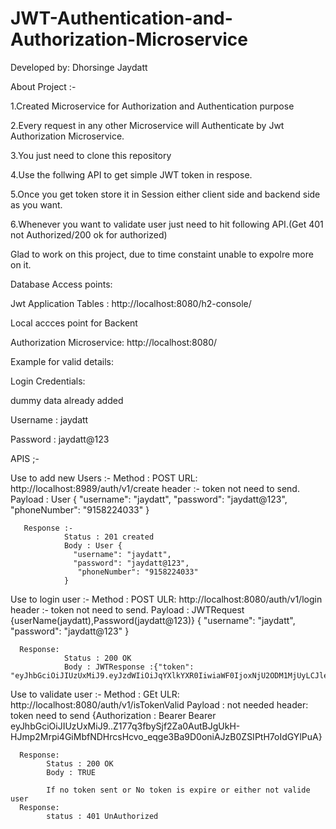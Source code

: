 # JWT-Authentication-and-Authorization-Microservice

Developed by: Dhorsinge Jaydatt

About Project :-

1.Created Microservice for Authorization and Authentication purpose

2.Every request in any other Microservice will Authenticate by Jwt Authorization Microservice.

3.You just need to clone this repository

4.Use the follwing API to get simple JWT token in respose.

5.Once you get token store it in Session either client side and backend side as you want.

6.Whenever you want to validate user just need to hit following API.(Get 401 not Authorized/200 ok for authorized)

Glad to work on this project, due to time constaint unable to expolre more on it.

Database Access points:

Jwt Application Tables : http://localhost:8080/h2-console/

Local accces point for Backent

Authorization Microservice: http://localhost:8080/

Example for valid details:

Login Credentials:

dummy data already added

Username : jaydatt 

Password : jaydatt@123

APIS ;-

Use to add new Users :-
       Method : POST
       URL: http://localhost:8989/auth/v1/create
       header :- token not need to send.
       Payload : User
                {
                  "username": "jaydatt",
                  "password": "jaydatt@123",
                   "phoneNumber": "9158224033"
                }
                
       Response :-
                Status : 201 created
                Body : User {
                  "username": "jaydatt",
                  "password": "jaydatt@123",
                   "phoneNumber": "9158224033"
                }
                
Use to login user :- 
      Method : POST
      ULR: http://localhost:8080/auth/v1/login
      header :- token not need to send.
      Payload : JWTRequest {userName(jaydatt),Password(jaydatt@123)}
                {
                  "username": "jaydatt",
                  "password": "jaydatt@123"
                }
      
      Response: 
                Status : 200 OK
                Body : JWTResponse :{"token":       "eyJhbGciOiJIUzUxMiJ9.eyJzdWIiOiJqYXlkYXR0IiwiaWF0IjoxNjU2ODM1MjUyLCJleHAiOjE2NTY4MzcwNTJ9.uwHasXhQhfzSnQtd6ZlCS2Lx0PXteKS8q3z_AcIWIdgdUhp0j0pS29a1RuzloLcfnELMmmOk5Gyw1f5uEY0GlA"}
      
Use to validate user :-
      Method : GEt
      ULR: http://localhost:8080/auth/v1/isTokenValid
      Payload : not needed
      header: token need to send 
              {Authorization : Bearer Bearer eyJhbGciOiJIUzUxMiJ9..Z177q3fbySjf2Za0AutBJgUkH-HJmp2Mrpi4GiMbfNDHrcsHcvo_eqge3Ba9D0oniAJzB0ZSIPtH7oIdGYlPuA}
      
      Response: 
            Status : 200 OK
            Body : TRUE
            
            If no token sent or No token is expire or either not valide user
      Response:
            status : 401 UnAuthorized
        
        
        


